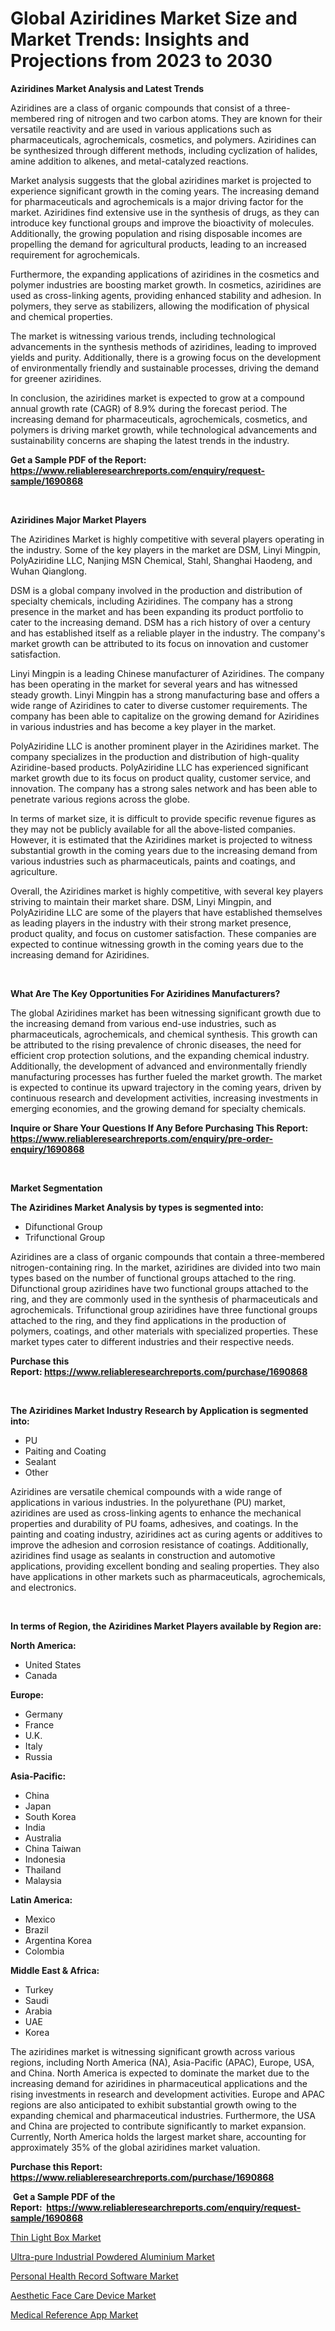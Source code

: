 <p><h1>Global Aziridines Market Size and Market Trends: Insights and Projections from 2023 to 2030</h1></p><p><strong>Aziridines Market Analysis and Latest Trends</strong></p>
<p><p>Aziridines are a class of organic compounds that consist of a three-membered ring of nitrogen and two carbon atoms. They are known for their versatile reactivity and are used in various applications such as pharmaceuticals, agrochemicals, cosmetics, and polymers. Aziridines can be synthesized through different methods, including cyclization of halides, amine addition to alkenes, and metal-catalyzed reactions.</p><p>Market analysis suggests that the global aziridines market is projected to experience significant growth in the coming years. The increasing demand for pharmaceuticals and agrochemicals is a major driving factor for the market. Aziridines find extensive use in the synthesis of drugs, as they can introduce key functional groups and improve the bioactivity of molecules. Additionally, the growing population and rising disposable incomes are propelling the demand for agricultural products, leading to an increased requirement for agrochemicals.</p><p>Furthermore, the expanding applications of aziridines in the cosmetics and polymer industries are boosting market growth. In cosmetics, aziridines are used as cross-linking agents, providing enhanced stability and adhesion. In polymers, they serve as stabilizers, allowing the modification of physical and chemical properties.</p><p>The market is witnessing various trends, including technological advancements in the synthesis methods of aziridines, leading to improved yields and purity. Additionally, there is a growing focus on the development of environmentally friendly and sustainable processes, driving the demand for greener aziridines.</p><p>In conclusion, the aziridines market is expected to grow at a compound annual growth rate (CAGR) of 8.9% during the forecast period. The increasing demand for pharmaceuticals, agrochemicals, cosmetics, and polymers is driving market growth, while technological advancements and sustainability concerns are shaping the latest trends in the industry.</p></p>
<p><strong>Get a Sample PDF of the Report:&nbsp; <a href="https://www.reliableresearchreports.com/enquiry/request-sample/1690868">https://www.reliableresearchreports.com/enquiry/request-sample/1690868</a></strong></p>
<p>&nbsp;</p>
<p><strong>Aziridines Major Market Players</strong></p>
<p><p>The Aziridines Market is highly competitive with several players operating in the industry. Some of the key players in the market are DSM, Linyi Mingpin, PolyAziridine LLC, Nanjing MSN Chemical, Stahl, Shanghai Haodeng, and Wuhan Qianglong. </p><p>DSM is a global company involved in the production and distribution of specialty chemicals, including Aziridines. The company has a strong presence in the market and has been expanding its product portfolio to cater to the increasing demand. DSM has a rich history of over a century and has established itself as a reliable player in the industry. The company's market growth can be attributed to its focus on innovation and customer satisfaction. </p><p>Linyi Mingpin is a leading Chinese manufacturer of Aziridines. The company has been operating in the market for several years and has witnessed steady growth. Linyi Mingpin has a strong manufacturing base and offers a wide range of Aziridines to cater to diverse customer requirements. The company has been able to capitalize on the growing demand for Aziridines in various industries and has become a key player in the market.</p><p>PolyAziridine LLC is another prominent player in the Aziridines market. The company specializes in the production and distribution of high-quality Aziridine-based products. PolyAziridine LLC has experienced significant market growth due to its focus on product quality, customer service, and innovation. The company has a strong sales network and has been able to penetrate various regions across the globe.</p><p>In terms of market size, it is difficult to provide specific revenue figures as they may not be publicly available for all the above-listed companies. However, it is estimated that the Aziridines market is projected to witness substantial growth in the coming years due to the increasing demand from various industries such as pharmaceuticals, paints and coatings, and agriculture.</p><p>Overall, the Aziridines market is highly competitive, with several key players striving to maintain their market share. DSM, Linyi Mingpin, and PolyAziridine LLC are some of the players that have established themselves as leading players in the industry with their strong market presence, product quality, and focus on customer satisfaction. These companies are expected to continue witnessing growth in the coming years due to the increasing demand for Aziridines.</p></p>
<p>&nbsp;</p>
<p><strong>What Are The Key Opportunities For Aziridines Manufacturers?</strong></p>
<p><p>The global Aziridines market has been witnessing significant growth due to the increasing demand from various end-use industries, such as pharmaceuticals, agrochemicals, and chemical synthesis. This growth can be attributed to the rising prevalence of chronic diseases, the need for efficient crop protection solutions, and the expanding chemical industry. Additionally, the development of advanced and environmentally friendly manufacturing processes has further fueled the market growth. The market is expected to continue its upward trajectory in the coming years, driven by continuous research and development activities, increasing investments in emerging economies, and the growing demand for specialty chemicals.</p></p>
<p><strong>Inquire or Share Your Questions If Any Before Purchasing This Report: <a href="https://www.reliableresearchreports.com/enquiry/pre-order-enquiry/1690868">https://www.reliableresearchreports.com/enquiry/pre-order-enquiry/1690868</a></strong></p>
<p>&nbsp;</p>
<p><strong>Market Segmentation</strong></p>
<p><strong>The Aziridines Market Analysis by types is segmented into:</strong></p>
<p><ul><li>Difunctional Group</li><li>Trifunctional Group</li></ul></p>
<p><p>Aziridines are a class of organic compounds that contain a three-membered nitrogen-containing ring. In the market, aziridines are divided into two main types based on the number of functional groups attached to the ring. Difunctional group aziridines have two functional groups attached to the ring, and they are commonly used in the synthesis of pharmaceuticals and agrochemicals. Trifunctional group aziridines have three functional groups attached to the ring, and they find applications in the production of polymers, coatings, and other materials with specialized properties. These market types cater to different industries and their respective needs.</p></p>
<p><strong>Purchase this Report:&nbsp;<a href="https://www.reliableresearchreports.com/purchase/1690868">https://www.reliableresearchreports.com/purchase/1690868</a></strong></p>
<p>&nbsp;</p>
<p><strong>The Aziridines Market Industry Research by Application is segmented into:</strong></p>
<p><ul><li>PU</li><li>Paiting and Coating</li><li>Sealant</li><li>Other</li></ul></p>
<p><p>Aziridines are versatile chemical compounds with a wide range of applications in various industries. In the polyurethane (PU) market, aziridines are used as cross-linking agents to enhance the mechanical properties and durability of PU foams, adhesives, and coatings. In the painting and coating industry, aziridines act as curing agents or additives to improve the adhesion and corrosion resistance of coatings. Additionally, aziridines find usage as sealants in construction and automotive applications, providing excellent bonding and sealing properties. They also have applications in other markets such as pharmaceuticals, agrochemicals, and electronics.</p></p>
<p>&nbsp;</p>
<p><strong>In terms of Region, the Aziridines Market Players available by Region are:</strong></p>
<p>
    <p> <strong> North America: </strong>
        <ul>
            <li>United States</li>
            <li>Canada</li>
        </ul>
        </p> 
    <p> <strong> Europe: </strong>
        <ul>
            <li>Germany</li>
            <li>France</li>
            <li>U.K.</li>
            <li>Italy</li>
            <li>Russia</li>
        </ul>
        </p> 
    <p> <strong> Asia-Pacific: </strong>
        <ul>
            <li>China</li>
            <li>Japan</li>
            <li>South Korea</li>
            <li>India</li>
            <li>Australia</li>
            <li>China Taiwan</li>
            <li>Indonesia</li>
            <li>Thailand</li>
            <li>Malaysia</li>
        </ul>
        </p> 
    <p> <strong> Latin America: </strong>
        <ul>
            <li>Mexico</li>
            <li>Brazil</li>
            <li>Argentina Korea</li>
            <li>Colombia</li>
        </ul>
        </p> 
    <p> <strong> Middle East & Africa: </strong>
        <ul>
            <li>Turkey</li>
            <li>Saudi</li>
            <li>Arabia</li>
            <li>UAE</li>
            <li>Korea</li>
        </ul>
    </p>
    </p>
<p><p>The aziridines market is witnessing significant growth across various regions, including North America (NA), Asia-Pacific (APAC), Europe, USA, and China. North America is expected to dominate the market due to the increasing demand for aziridines in pharmaceutical applications and the rising investments in research and development activities. Europe and APAC regions are also anticipated to exhibit substantial growth owing to the expanding chemical and pharmaceutical industries. Furthermore, the USA and China are projected to contribute significantly to market expansion. Currently, North America holds the largest market share, accounting for approximately 35% of the global aziridines market valuation.</p></p>
<p><strong>Purchase this Report: <a href="https://www.reliableresearchreports.com/purchase/1690868">https://www.reliableresearchreports.com/purchase/1690868</a></strong></p>
<p>&nbsp;<strong>Get a Sample PDF of the Report:&nbsp;&nbsp;<a href="https://www.reliableresearchreports.com/enquiry/request-sample/1690868">https://www.reliableresearchreports.com/enquiry/request-sample/1690868</a></strong></p>
<p><strong></strong></p>
<p><p><a href="https://github.com/maliyahmorrow6654/Market-Research-Report-List-1/blob/main/thin-light-box-market.md">Thin Light Box Market</a></p><p><a href="https://medium.com/@rajuchacharp23/decoding-ultra-pure-industrial-powdered-aluminium-market-metrics-market-share-trends-and-growth-d542027b529b">Ultra-pure Industrial Powdered Aluminium Market</a></p><p><a href="https://www.linkedin.com/pulse/decoding-personal-health-record-software-market-deep-dive-dilfc/">Personal Health Record Software Market</a></p><p><a href="https://medium.com/@mahimohanrp23/analyzing-aesthetic-face-care-device-market-global-industry-perspective-and-forecast-2023-to-24efc3787c15">Aesthetic Face Care Device Market</a></p><p><a href="https://www.linkedin.com/pulse/medical-reference-app-market-size-2023-2030-global-industrial-an5hc/">Medical Reference App Market</a></p></p>